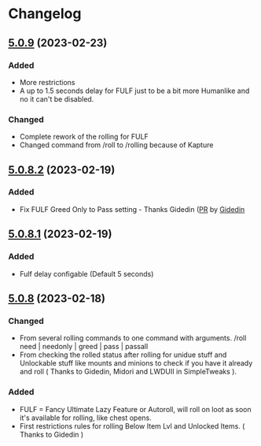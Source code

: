 # Changelog

## [5.0.9] (2023-02-23)

### Added

- More restrictions
- A up to 1.5 seconds delay for FULF just to be a bit more Humanlike and no it can't be disabled.

### Changed

- Complete rework of the rolling for FULF
- Changed command from /roll to /rolling because of Kapture

## [5.0.8.2] (2023-02-19)

### Added

- Fix FULF Greed Only to Pass setting - Thanks Gidedin ([PR](https://github.com/53m1k0l0n/FFXIV-LazyLoot/pull/16) by [Gidedin](https://github.com/imgidedin)

## [5.0.8.1] (2023-02-19)

### Added

- Fulf delay configable (Default 5 seconds)

## [5.0.8] (2023-02-18)

### Changed

- From several rolling commands to one command with arguments. /roll need | needonly | greed | pass | passall
- From checking the rolled status after rolling for unidue stuff and Unlockable stuff like mounts and minions to check if you have it already and roll ( Thanks to Gidedin, Midori and LWDUII in SimpleTweaks ).

### Added

- FULF = Fancy Ultimate Lazy Feature or Autoroll, will roll on loot as soon it's available for rolling, like chest opens.
- First restrictions rules for rolling Below Item Lvl and Unlocked Items. ( Thanks to Gidedin )

[Unreleased]: https://github.com/53m1k0l0n/FFXIV-LazyLoot/compare/main...dev
[5.0.9]: https://github.com/53m1k0l0n/FFXIV-LazyLoot/compare/v5.0.8.2..v5.0.9
[5.0.8.2]: https://github.com/53m1k0l0n/FFXIV-LazyLoot/compare/v5.0.8...v5.0.8.2
[5.0.8.1]: https://github.com/53m1k0l0n/FFXIV-LazyLoot/compare/v5.0.8...v5.0.8.1
[5.0.8]: https://github.com/53m1k0l0n/FFXIV-LazyLoot/compare/v5.0.7...v5.0.8
